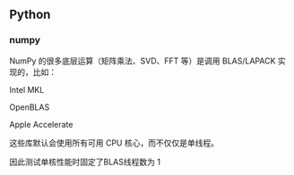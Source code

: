 ## Python 

### numpy

NumPy 的很多底层运算（矩阵乘法、SVD、FFT 等）是调用 BLAS/LAPACK 实现的，比如：

Intel MKL

OpenBLAS

Apple Accelerate

这些库默认会使用所有可用 CPU 核心，而不仅仅是单线程。

因此测试单核性能时固定了BLAS线程数为 1 